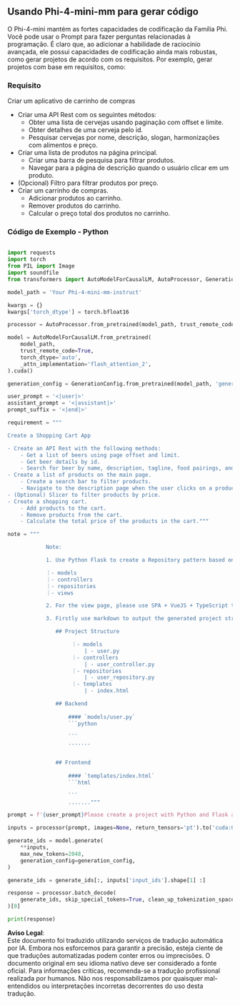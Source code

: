 ## **Usando Phi-4-mini-mm para gerar código**

O Phi-4-mini mantém as fortes capacidades de codificação da Família Phi. Você pode usar o Prompt para fazer perguntas relacionadas à programação. É claro que, ao adicionar a habilidade de raciocínio avançada, ele possui capacidades de codificação ainda mais robustas, como gerar projetos de acordo com os requisitos. Por exemplo, gerar projetos com base em requisitos, como:

### **Requisito**

Criar um aplicativo de carrinho de compras

- Criar uma API Rest com os seguintes métodos:
    - Obter uma lista de cervejas usando paginação com offset e limite.
    - Obter detalhes de uma cerveja pelo id.
    - Pesquisar cervejas por nome, descrição, slogan, harmonizações com alimentos e preço.
- Criar uma lista de produtos na página principal.
    - Criar uma barra de pesquisa para filtrar produtos.
    - Navegar para a página de descrição quando o usuário clicar em um produto.
- (Opcional) Filtro para filtrar produtos por preço.
- Criar um carrinho de compras.
    - Adicionar produtos ao carrinho.
    - Remover produtos do carrinho.
    - Calcular o preço total dos produtos no carrinho.

### **Código de Exemplo - Python**


```python

import requests
import torch
from PIL import Image
import soundfile
from transformers import AutoModelForCausalLM, AutoProcessor, GenerationConfig,pipeline,AutoTokenizer

model_path = 'Your Phi-4-mini-mm-instruct'

kwargs = {}
kwargs['torch_dtype'] = torch.bfloat16

processor = AutoProcessor.from_pretrained(model_path, trust_remote_code=True)

model = AutoModelForCausalLM.from_pretrained(
    model_path,
    trust_remote_code=True,
    torch_dtype='auto',
    _attn_implementation='flash_attention_2',
).cuda()

generation_config = GenerationConfig.from_pretrained(model_path, 'generation_config.json')

user_prompt = '<|user|>'
assistant_prompt = '<|assistant|>'
prompt_suffix = '<|end|>'

requirement = """

Create a Shopping Cart App

- Create an API Rest with the following methods:
    - Get a list of beers using page offset and limit.
    - Get beer details by id.
    - Search for beer by name, description, tagline, food pairings, and price.
- Create a list of products on the main page.
    - Create a search bar to filter products.
    - Navigate to the description page when the user clicks on a product.
- (Optional) Slicer to filter products by price.
- Create a shopping cart.
    - Add products to the cart.
    - Remove products from the cart.
    - Calculate the total price of the products in the cart."""

note = """ 

            Note:

            1. Use Python Flask to create a Repository pattern based on the following structure to generate the files

            ｜- models
            ｜- controllers
            ｜- repositories
            ｜- views

            2. For the view page, please use SPA + VueJS + TypeScript to build

            3. Firstly use markdown to output the generated project structure (including directories and files), and then generate the  file names and corresponding codes step by step, output like this 

               ## Project Structure

                    ｜- models
                        | - user.py
                    ｜- controllers
                        | - user_controller.py
                    ｜- repositories
                        | - user_repository.py
                    ｜- templates
                        | - index.html

               ## Backend
                 
                   #### `models/user.py`
                   ```python

                   ```
                   .......
               

               ## Frontend
                 
                   #### `templates/index.html`
                   ```html

                   ```
                   ......."""

prompt = f'{user_prompt}Please create a project with Python and Flask according to the following requirements：\n{requirement}{note}{prompt_suffix}{assistant_prompt}'

inputs = processor(prompt, images=None, return_tensors='pt').to('cuda:0')

generate_ids = model.generate(
    **inputs,
    max_new_tokens=2048,
    generation_config=generation_config,
)

generate_ids = generate_ids[:, inputs['input_ids'].shape[1] :]

response = processor.batch_decode(
    generate_ids, skip_special_tokens=True, clean_up_tokenization_spaces=False
)[0]

print(response)

```

**Aviso Legal**:  
Este documento foi traduzido utilizando serviços de tradução automática por IA. Embora nos esforcemos para garantir a precisão, esteja ciente de que traduções automatizadas podem conter erros ou imprecisões. O documento original em seu idioma nativo deve ser considerado a fonte oficial. Para informações críticas, recomenda-se a tradução profissional realizada por humanos. Não nos responsabilizamos por quaisquer mal-entendidos ou interpretações incorretas decorrentes do uso desta tradução.